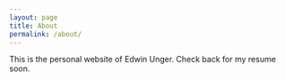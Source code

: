 ```yaml
---
layout: page
title: About
permalink: /about/
---
```


This is the personal website of Edwin Unger. Check back for my resume soon.
